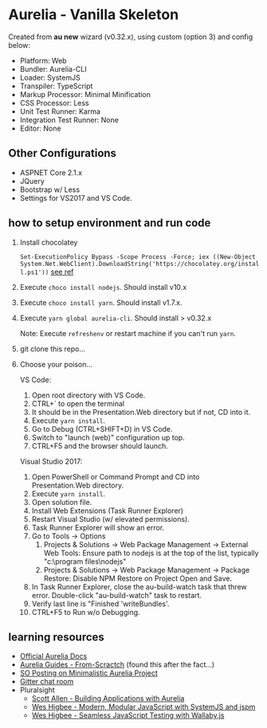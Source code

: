 # Aurelia - Vanilla Skeleton
Created from **au new** wizard (v0.32.x), using custom (option 3) and config below:
- Platform: Web
- Bundler: Aurelia-CLI
- Loader: SystemJS
- Transpiler: TypeScript
- Markup Processor: Minimal Minification
- CSS Processor: Less
- Unit Test Runner: Karma
- Integration Test Runner: None
- Editor: None

## Other Configurations
- ASPNET Core 2.1.x
- JQuery
- Bootstrap w/ Less
- Settings for VS2017 and VS Code.

## how to setup environment and run code
1. Install chocolatey

    `
Set-ExecutionPolicy Bypass -Scope Process -Force; iex ((New-Object System.Net.WebClient).DownloadString('https://chocolatey.org/install.ps1'))
`
[see ref](https://chocolatey.org/install)

2. Execute `choco install nodejs`. Should install v10.x

3. Execute `choco install yarn`. Should install v1.7.x.

4. Execute `yarn global aurelia-cli`. Should install > v0.32.x

    Note: Execute `refreshenv` or restart machine if you can't run `yarn`.

5. git clone this repo...

6. Choose your poison...

    VS Code:
    1. Open root directory with VS Code.
    2. CTRL+` to open the terminal
    3. It should be in the Presentation.Web directory but if not, CD into it.
    4. Execute `yarn install`.
    5. Go to Debug (CTRL+SHIFT+D) in VS Code.
    6. Switch to "launch (web)" configuration up top.
    7. CTRL+F5 and the browser should launch.

    Visual Studio 2017:
    1. Open PowerShell or Command Prompt and CD into Presentation.Web directory.
    2. Execute `yarn install`.
    3. Open solution file.
    4. Install Web Extensions (Task Runner Explorer)
    5. Restart Visual Studio (w/ elevated permissions).
    6. Task Runner Explorer will show an error.   
    7. Go to Tools -> Options
        1. Projects & Solutions -> Web Package Management -> External Web Tools: Ensure path to nodejs is at the top of the list, typically "c:\program files\nodejs\" 
        2.  Projects & Solutions -> Web Package Management -> Package Restore: Disable NPM Restore on Project Open and Save.
    8. In Task Runner Explorer, close the au-build-watch task that threw error. Double-click "au-build-watch" task to restart.
    9. Verify last line is "Finished 'writeBundles'.
    10. CTRL+F5 to Run w/o Debugging.


## learning resources
- [Official Aurelia Docs](http://aurelia.io/docs.html)
- [Aurelia Guides - From-Scractch](https://github.com/aurelia-guides/aurelia-guides.md-articles/blob/master/Building-Skeleton-Navigation-From-Scratch.md) (found this after the fact...)
- [SO Posting on Minimalistic Aurelia Project](http://stackoverflow.com/a/32081822/1240322)
- [Gitter chat room](https://gitter.im/Aurelia/Discuss)
- Pluralsight
	- [Scott Allen - Building Applications with Aurelia](https://app.pluralsight.com/library/courses/building-applications-aurelia/table-of-contents)
	- [Wes Higbee - Modern, Modular JavaScript with SystemJS and jspm](http://app.pluralsight.com/courses/javascript-systemjs-jspm)
	- [Wes Higbee - Seamless JavaScript Testing with Wallaby.js](http://app.pluralsight.com/courses/javascript-testing-wallaby-js)
